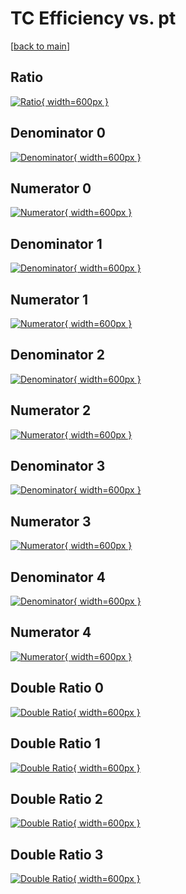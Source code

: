# TC Efficiency vs. pt

[[back to main](./)]



## Ratio

[![Ratio](../mtv/var/TC_xtr_0_0_eff_pt.png){ width=600px }](../mtv/var/TC_xtr_0_0_eff_pt.pdf)

## Denominator 0

[![Denominator](../mtv/den/TC_xtr_0_0_eff_pt_den0.png){ width=600px }](../mtv/den/TC_xtr_0_0_eff_pt_den0.pdf)

## Numerator 0

[![Numerator](../mtv/num/TC_xtr_0_0_eff_pt_num0.png){ width=600px }](../mtv/num/TC_xtr_0_0_eff_pt_num0.pdf)

## Denominator 1

[![Denominator](../mtv/den/TC_xtr_0_0_eff_pt_den1.png){ width=600px }](../mtv/den/TC_xtr_0_0_eff_pt_den1.pdf)

## Numerator 1

[![Numerator](../mtv/num/TC_xtr_0_0_eff_pt_num1.png){ width=600px }](../mtv/num/TC_xtr_0_0_eff_pt_num1.pdf)

## Denominator 2

[![Denominator](../mtv/den/TC_xtr_0_0_eff_pt_den2.png){ width=600px }](../mtv/den/TC_xtr_0_0_eff_pt_den2.pdf)

## Numerator 2

[![Numerator](../mtv/num/TC_xtr_0_0_eff_pt_num2.png){ width=600px }](../mtv/num/TC_xtr_0_0_eff_pt_num2.pdf)

## Denominator 3

[![Denominator](../mtv/den/TC_xtr_0_0_eff_pt_den3.png){ width=600px }](../mtv/den/TC_xtr_0_0_eff_pt_den3.pdf)

## Numerator 3

[![Numerator](../mtv/num/TC_xtr_0_0_eff_pt_num3.png){ width=600px }](../mtv/num/TC_xtr_0_0_eff_pt_num3.pdf)

## Denominator 4

[![Denominator](../mtv/den/TC_xtr_0_0_eff_pt_den4.png){ width=600px }](../mtv/den/TC_xtr_0_0_eff_pt_den4.pdf)

## Numerator 4

[![Numerator](../mtv/num/TC_xtr_0_0_eff_pt_num4.png){ width=600px }](../mtv/num/TC_xtr_0_0_eff_pt_num4.pdf)

## Double Ratio 0

[![Double Ratio](../mtv/ratio/TC_xtr_0_0_eff_pt_ratio0.png){ width=600px }](../mtv/ratio/TC_xtr_0_0_eff_pt_ratio0.pdf)

## Double Ratio 1

[![Double Ratio](../mtv/ratio/TC_xtr_0_0_eff_pt_ratio1.png){ width=600px }](../mtv/ratio/TC_xtr_0_0_eff_pt_ratio1.pdf)

## Double Ratio 2

[![Double Ratio](../mtv/ratio/TC_xtr_0_0_eff_pt_ratio2.png){ width=600px }](../mtv/ratio/TC_xtr_0_0_eff_pt_ratio2.pdf)

## Double Ratio 3

[![Double Ratio](../mtv/ratio/TC_xtr_0_0_eff_pt_ratio3.png){ width=600px }](../mtv/ratio/TC_xtr_0_0_eff_pt_ratio3.pdf)

